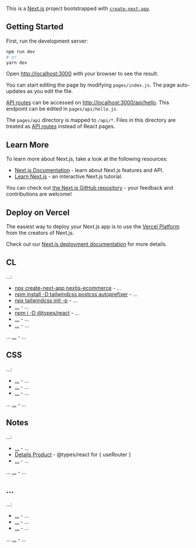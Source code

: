This is a [Next.js](https://nextjs.org/) project bootstrapped with [`create-next-app`](https://github.com/vercel/next.js/tree/canary/packages/create-next-app).

## Getting Started

First, run the development server:

```bash
npm run dev
# or
yarn dev
```

Open [http://localhost:3000](http://localhost:3000) with your browser to see the result.

You can start editing the page by modifying `pages/index.js`. The page auto-updates as you edit the file.

[API routes](https://nextjs.org/docs/api-routes/introduction) can be accessed on [http://localhost:3000/api/hello](http://localhost:3000/api/hello). This endpoint can be edited in `pages/api/hello.js`.

The `pages/api` directory is mapped to `/api/*`. Files in this directory are treated as [API routes](https://nextjs.org/docs/api-routes/introduction) instead of React pages.

## Learn More

To learn more about Next.js, take a look at the following resources:

- [Next.js Documentation](https://nextjs.org/docs) - learn about Next.js features and API.
- [Learn Next.js](https://nextjs.org/learn) - an interactive Next.js tutorial.

You can check out [the Next.js GitHub repository](https://github.com/vercel/next.js/) - your feedback and contributions are welcome!

## Deploy on Vercel

The easiest way to deploy your Next.js app is to use the [Vercel Platform](https://vercel.com/new?utm_medium=default-template&filter=next.js&utm_source=create-next-app&utm_campaign=create-next-app-readme) from the creators of Next.js.

Check out our [Next.js deployment documentation](https://nextjs.org/docs/deployment) for more details.

## CL

...:

- [npx create-next-app nextjs-ecommerce](https://) - ...
- [npm install -D tailwindcss postcss autoprefixer](https://tailwindcss.com/docs/guides/nextjs) - ...
- [npx tailwindcss init -p](https://tailwindcss.com/docs/guides/nextjs) - ...
- [...](https://tailwindcss.com/docs/guides/nextjs) - ...
- [npm i -D @types/react](https://www.youtube.com/watch?v=_IBlyR5mRzA) - ...
- [...](https://) - ...
- [...](https://) - ...

... [...](https://) - ...

## CSS

...:

- [...](https://) - ...
- [...](https://) - ...
- [...](https://) - ...

... [...](https://) - ...

## Notes

...:

- [...](https://) - ...
- [Details Product](https://www.youtube.com/watch?v=_IBlyR5mRzA&t=3603s) - @types/react for { useRouter }
- [...](https://) - ...

... [...](https://) - ...

## ...

...:

- [...](https://) - ...
- [...](https://) - ...
- [...](https://) - ...

... [...](https://) - ...
